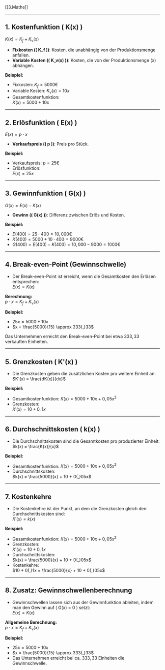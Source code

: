 [[3.Mathe]]
____
## 1. Kostenfunktion \( K(x) \)
$K(x) = K_f + K_v(x)$  
- **Fixkosten (\( K_f \))**: Kosten, die unabhängig von der Produktionsmenge anfallen.  
- **Variable Kosten (\( K_v(x) \))**: Kosten, die von der Produktionsmenge \(x\) abhängen.

**Beispiel:**  
- Fixkosten: $K_f = 5000$$€$ 
- Variable Kosten: $K_v(x) = 10x$ 
- Gesamtkostenfunktion:  
$K(x) = 5000 + 10x$  

---

## 2. Erlösfunktion \( E(x) \)
$E(x) = p \cdot x$  
- **Verkaufspreis (\( p \))**: Preis pro Stück.

**Beispiel:**  
- Verkaufspreis: $p = 25$$€$ 
- Erlösfunktion:  
$E(x) = 25x$  

---

## 3. Gewinnfunktion \( G(x) \)
$G(x) = E(x) - K(x)$  
- **Gewinn (\( G(x) \))**: Differenz zwischen Erlös und Kosten.

**Beispiel:**  
- $E(400) = 25 \cdot 400 = 10{,}000$$€$
- $K(400) = 5000 + 10 \cdot 400 = 9000$$€$
- $G(400) = E(400) - K(400) = 10{,}000 - 9000 = 1000$$€$  

---

## 4. Break-even-Point (Gewinnschwelle)  
- Der Break-even-Point ist erreicht, wenn die Gesamtkosten den Erlösen entsprechen:  
$E(x) = K(x)$  

**Berechnung:**  
$p \cdot x = K_f + K_v(x)$  

**Beispiel:**  
- $25x = 5000 + 10x$ 
- $x = \frac{5000}{15} \approx 333{,}33$  

Das Unternehmen erreicht den Break-even-Point bei etwa $333{,}33$ verkauften Einheiten.

---

## 5. Grenzkosten \( K'(x) \)
- Die Grenzkosten geben die zusätzlichen Kosten pro weitere Einheit an:  
$K'(x) = \frac{dK(x)}{dx}$  

**Beispiel:**  
- Gesamtkostenfunktion: $K(x) = 5000 + 10x + 0{,}05x^2$  
- Grenzkosten:  
$K'(x) = 10 + 0{,}1x$  

---

## 6. Durchschnittskosten \( k(x) \)
- Die Durchschnittskosten sind die Gesamtkosten pro produzierter Einheit:  
$k(x) = \frac{K(x)}{x}$  

**Beispiel:**  
- Gesamtkostenfunktion:  $K(x) = 5000 + 10x + 0{,}05x^2$  
- Durchschnittskosten:  
$k(x) = \frac{5000}{x} + 10 + 0{,}05x$  

---

## 7. Kostenkehre  
- Die Kostenkehre ist der Punkt, an dem die Grenzkosten gleich den Durchschnittskosten sind:  
$K'(x) = k(x)$  

**Beispiel:**  
- Gesamtkostenfunktion: $K(x) = 5000 + 10x + 0{,}05x^2$  
- Grenzkosten:  
$K'(x) = 10 + 0{,}1x$  
- Durchschnittskosten:  
$k(x) = \frac{5000}{x} + 10 + 0{,}05x$  
- Kostenkehre:  
$10 + 0{,}1x = \frac{5000}{x} + 10 + 0{,}05x$  

---

## 8. Zusatz: Gewinnschwellenberechnung
- Gewinnschwellen lassen sich aus der Gewinnfunktion ableiten, indem man den Gewinn auf \( G(x) = 0 \) setzt:  
$E(x) = K(x)$  

**Allgemeine Berechnung:**  
$p \cdot x = K_f + K_v(x)$  

**Beispiel:**  
- $25x = 5000 + 10x$
- $x = \frac{5000}{15} \approx 333{,}33$  
- Das Unternehmen erreicht bei ca. $333{,}33$ Einheiten die Gewinnschwelle.
